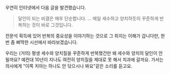우연히 인터넷에서 다음 글을 발견했습니다.

> 달인이 되는 비결은 매우 단순합니다. ... 매일 세수하고 양치하듯이 꾸준하게 반복하는 것이 바로 그것입니다.

전문석 획득에 있어 반복의 중요성을 이야기하는 것으로 그 취지는 이해가 갑니다만, 한번 좀 삐딱한 시선에서 바라보겠습니다.

우리는 (거의) 평생 세수와 양치질을 꾸준하게 반복했건만 왜 세수와 양치의 달인이 안 될까요? 예컨대 10년이 지나도 여전히 양치질을 제대로 못 해서 치과에 갈까요. 가서는 의사에게 "이쪽 치아는 하나도 안 닦으시나 봐요"같은 소리를 듣고요.


